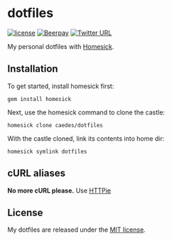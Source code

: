 # dotfiles

[![license](https://img.shields.io/github/license/caedes/dotfiles.svg?maxAge=2592000?style=plastic)](LICENSE.md)
[![Beerpay](https://img.shields.io/beerpay/hashdog/scrapfy-chrome-extension.svg?maxAge=2592000)](https://beerpay.io/caedes/dotfiles)
[![Twitter URL](https://img.shields.io/twitter/url/http/shields.io.svg?style=social&maxAge=2592000)](https://twitter.com/caedes)

My personal dotfiles with [Homesick](https://github.com/technicalpickles/homesick).

## Installation

To get started, install homesick first:

```shell
gem install homesick
```

Next, use the homesick command to clone the castle:

```shell
homesick clone caedes/dotfiles
```

With the castle cloned, link its contents into home dir:

```shell
homesick symlink dotfiles
```

## cURL aliases

**No more cURL please.** Use [HTTPie](https://github.com/jkbrzt/httpie)

## License

My dotfiles are released under the [MIT license](LICENSE.md).
